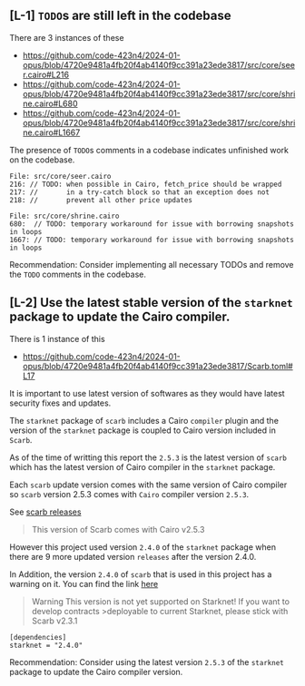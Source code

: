 ## [L-1] `TODO`s are still left in the codebase
There are 3 instances of these
- https://github.com/code-423n4/2024-01-opus/blob/4720e9481a4fb20f4ab4140f9cc391a23ede3817/src/core/seer.cairo#L216
- https://github.com/code-423n4/2024-01-opus/blob/4720e9481a4fb20f4ab4140f9cc391a23ede3817/src/core/shrine.cairo#L680
- https://github.com/code-423n4/2024-01-opus/blob/4720e9481a4fb20f4ab4140f9cc391a23ede3817/src/core/shrine.cairo#L1667

The presence of `TODO`s comments in a codebase indicates unfinished work on the codebase.
```
File: src/core/seer.cairo
216: // TODO: when possible in Cairo, fetch_price should be wrapped
217: //       in a try-catch block so that an exception does not
218: //       prevent all other price updates
```
```
File: src/core/shrine.cairo
680:  // TODO: temporary workaround for issue with borrowing snapshots in loops
1667: // TODO: temporary workaround for issue with borrowing snapshots in loops
```

Recommendation:
Consider implementing all necessary TODOs and remove the `TODO` comments in the codebase.

## [L-2] Use the latest stable version of the `starknet` package to update the Cairo compiler.
There is 1 instance of this
- https://github.com/code-423n4/2024-01-opus/blob/4720e9481a4fb20f4ab4140f9cc391a23ede3817/Scarb.toml#L17

It is important to use latest version of softwares as they would have latest security fixes and updates. 

The `starknet` package of `scarb` includes a Cairo `compiler` plugin and the version of the `starknet` package is coupled to Cairo version included in `Scarb`.


As of the time of writting this report the `2.5.3` is the latest version of `scarb` which has the latest version of Cairo compiler in the `starknet` package. 

Each `scarb` update version comes with the same version of Cairo compiler so `scarb` version 2.5.3 comes with `Cairo` compiler version `2.5.3`.

See [scarb releases](https://github.com/software-mansion/scarb/releases)
> This version of Scarb comes with Cairo v2.5.3

However this project used version `2.4.0` of the `starknet` package when there are 9 more updated version `releases` after the version 2.4.0.

In Addition, the version `2.4.0` of `scarb` that is used in this project has a warning on it. You can find the link [here]()


>Warning
>This version is not yet supported on Starknet! If you want to develop contracts >deployable to current Starknet, please stick with Scarb v2.3.1
```
[dependencies]
starknet = "2.4.0"
```
Recommendation:
Consider using the latest version `2.5.3` of the `starknet` package to update the Cairo compiler version.